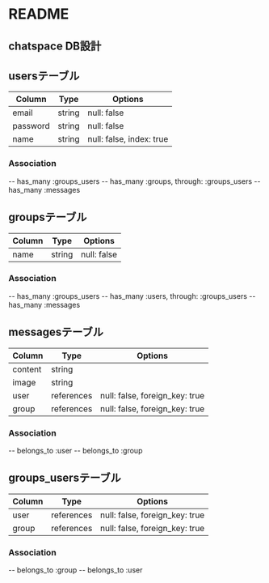 # README

## ################
## chatspace DB設計
## ################

## usersテーブル
|Column|Type|Options|
|------|----|-------|
|email|string|null: false|
|password|string|null: false|
|name|string|null: false, index: true|
### Association
-- has_many :groups_users
-- has_many :groups, through: :groups_users
-- has_many :messages


## groupsテーブル
|Column|Type|Options|
|------|----|-------|
|name|string|null: false|
### Association
-- has_many :groups_users
-- has_many :users, through: :groups_users
-- has_many :messages


## messagesテーブル
|Column|Type|Options|
|------|----|-------|
|content|string||
|image|string||
|user|references|null: false, foreign_key: true|
|group|references|null: false, foreign_key: true|
### Association
-- belongs_to :user
-- belongs_to :group


## groups_usersテーブル
|Column|Type|Options|
|------|----|-------|
|user|references|null: false, foreign_key: true|
|group|references|null: false, foreign_key: true|
### Association
-- belongs_to :group
-- belongs_to :user
